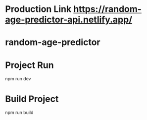 # Production Link https://random-age-predictor-api.netlify.app/
# random-age-predictor

# Project Run

npm run dev

# Build Project

npm run build
